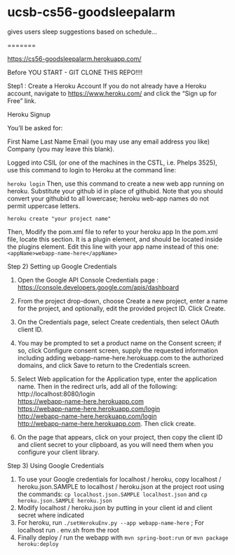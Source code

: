 
# ucsb-cs56-goodsleepalarm
gives users sleep suggestions based on schedule...

=======

https://cs56-goodsleepalarm.herokuapp.com/


Before YOU START - GIT CLONE THIS REPO!!!!

Step1 : Create a Heroku Account
If you do not already have a Heroku account, navigate to https://www.heroku.com/ and click the “Sign up for Free” link.

Heroku Signup

You’ll be asked for:

First Name
Last Name
Email (you may use any email address you like)
Company (you may leave this blank).

Logged into CSIL (or one of the machines in the CSTL, i.e. Phelps 3525), use this command to login to Heroku at the command line:

`heroku login`
Then, use this command to create a new web app running on heroku. Substitute your github id in place of githubid. Note that you should convert your githubid to all lowercase; heroku web-app names do not permit uppercase letters.

`heroku create "your project name"`

Then, Modify the pom.xml file to refer to your heroku app
In the pom.xml file, locate this section. It is a plugin element, and should be located inside the plugins element.
Edit this line with your app name instead of this one:  `<appName>webapp-name-here</appName>`



Step 2) Setting up Google Credentials

1) Open the Google API Console Credentials page : https://console.developers.google.com/apis/dashboard

2) From the project drop-down, choose Create a new project, enter a name for the project, and optionally, edit the provided      project ID. Click Create.

3) On the Credentials page, select Create credentials, then select OAuth client ID.

4) You may be prompted to set a product name on the Consent screen; if so, click Configure consent screen, supply the requested information including adding webapp-name-here.herokuapp.com to the authorized domains, and click Save to return to the Credentials screen.

5) Select Web application for the Application type, enter the application name. Then in the redirect urls, add all of the following: http://localhost:8080/login	
  https://webapp-name-here.herokuapp.com	
  https://webapp-name-here.herokuapp.com/login	
  http://webapp-name-here.herokuapp.com/login	
  http://webapp-name-here.herokuapp.com.
 Then click create.

6) On the page that appears, click on your project, then copy the client ID and client secret to your clipboard, as you will need them when you configure your client library.

Step 3) Using Google Credentials
1. To use your Google credentials for localhost / heroku, copy localhost / heroku.json.SAMPLE to localhost / heroku.json at the project root using the commands: `cp localhost.json.SAMPLE localhost.json` and `cp heroku.json.SAMPLE heroku.json`
2. Modify localhost / heroku.json by putting in your client id and client secret where indicated
3. For heroku, run `./setHerokuEnv.py --app webapp-name-here` ; For localhost run . env.sh from the root
4. Finally deploy / run the webapp with `mvn spring-boot:run` or `mvn package heroku:deploy`
